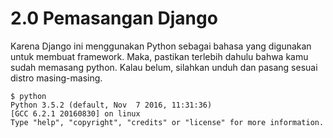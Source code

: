 # 2.0 Pemasangan Django

Karena Django ini menggunakan Python sebagai bahasa yang digunakan untuk membuat framework. Maka, pastikan terlebih dahulu bahwa kamu sudah memasang python. Kalau belum, silahkan unduh dan pasang sesuai distro masing-masing.

```
$ python
Python 3.5.2 (default, Nov  7 2016, 11:31:36)
[GCC 6.2.1 20160830] on linux
Type "help", "copyright", "credits" or "license" for more information.
```



